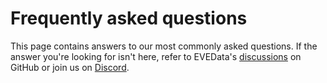 # Frequently asked questions

This page contains answers to our most commonly asked questions. If the answer you're
looking for isn't here, refer to EVEData's
[discussions](https://github.com/evedata/discussions) on GitHub or join us on
[Discord](https://discord.gg/G2Sks9H8).
